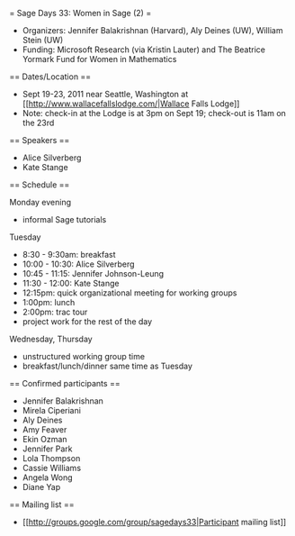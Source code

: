 = Sage Days 33: Women in Sage (2) =
 
 * Organizers: Jennifer Balakrishnan (Harvard), Aly Deines (UW), William Stein (UW)
 * Funding: Microsoft Research  (via Kristin Lauter) and The Beatrice Yormark Fund for Women in Mathematics

== Dates/Location ==

 * Sept 19-23, 2011 near Seattle, Washington at [[http://www.wallacefallslodge.com/|Wallace Falls Lodge]]
 * Note: check-in at the Lodge is at 3pm on Sept 19; check-out is 11am on the 23rd

== Speakers ==
 
 * Alice Silverberg
 * Kate Stange


== Schedule ==

Monday evening
 * informal Sage tutorials

Tuesday

 * 8:30 - 9:30am: breakfast
 * 10:00 - 10:30: Alice Silverberg
 * 10:45 - 11:15: Jennifer Johnson-Leung
 * 11:30 - 12:00: Kate Stange
 * 12:15pm: quick organizational meeting for working groups
 * 1:00pm: lunch
 * 2:00pm: trac tour
 * project work for the rest of the day


Wednesday, Thursday

 * unstructured working group time
 * breakfast/lunch/dinner same time as Tuesday

== Confirmed participants ==

 * Jennifer Balakrishnan
 * Mirela Ciperiani
 * Aly Deines
 * Amy Feaver
 * Ekin Ozman
 * Jennifer Park
 * Lola Thompson
 * Cassie Williams
 * Angela Wong
 * Diane Yap



== Mailing list ==
 
 * [[http://groups.google.com/group/sagedays33|Participant mailing list]]
